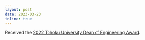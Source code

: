 ```yaml
---
layout: post
date: 2023-03-23
inline: true
---
```


Received the <a href="https://www.eng.tohoku.ac.jp/news/detail-,-id,2495.html">2022 Tohoku University Dean of Engineering Award</a>.
